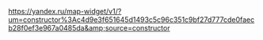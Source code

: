 




https://yandex.ru/map-widget/v1/?um=constructor%3Ac4d9e3f651645d1493c5c96c351c9bf27d777cde0faecb28f0ef3e967a0485da&amp;source=constructor
